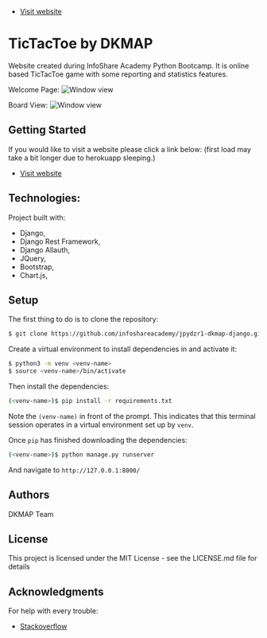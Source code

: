 * [Visit website](https://tic-tac-toe-dkmap.herokuapp.com/)


# TicTacToe by DKMAP

Website created during InfoShare Academy Python Bootcamp. It is online based TicTacToe game with some reporting and 
statistics features.

Welcome Page:
![Window view]()

Board View:
![Window view]()

## Getting Started

If you would like to visit a website please click a link below:
(first load may take a bit longer due to herokuapp sleeping.)

* [Visit website](https://tic-tac-toe-dkmap.herokuapp.com/)

## Technologies:

Project built with:
- Django,
- Django Rest Framework,
- Django Allauth,
- JQuery,
- Bootstrap,
- Chart.js,

## Setup

The first thing to do is to clone the repository:

```sh
$ git clone https://github.com/infoshareacademy/jpydzr1-dkmap-django.git
```

Create a virtual environment to install dependencies in and activate it:

```sh
$ python3 -m venv <venv-name>
$ source <venv-name>/bin/activate
```

Then install the dependencies:

```sh
(<venv-name>)$ pip install -r requirements.txt
```
Note the `(venv-name)` in front of the prompt. This indicates that this terminal
session operates in a virtual environment set up by `venv`.

Once `pip` has finished downloading the dependencies:
```sh
(<venv-name>)$ python manage.py runserver
```
And navigate to `http://127.0.0.1:8000/`


## Authors

DKMAP Team

## License

This project is licensed under the MIT License - see the LICENSE.md file for details

## Acknowledgments

For help with every trouble:
* [Stackoverflow](https://stackoverflow.com/)
